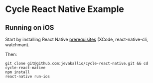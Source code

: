 Cycle React Native Example
===

## Running on iOS

Start by installing React Native [prerequisites](https://facebook.github.io/react-native/docs/getting-started.html) (XCode, react-native-cli, watchman).

Then:

```
git clone git@github.com:jevakallio/cycle-react-native.git && cd cycle-react-native
npm install
react-native run-ios
```
